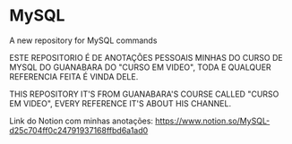 # MySQL
A new repository for MySQL commands

ESTE REPOSITORIO É DE ANOTAÇÕES PESSOAIS MINHAS DO CURSO DE MYSQL DO GUANABARA DO "CURSO EM VIDEO", TODA E QUALQUER REFERENCIA FEITA É VINDA DELE.
 
THIS REPOSITORY IT'S FROM GUANABARA'S COURSE CALLED "CURSO EM VIDEO", EVERY REFERENCE IT'S ABOUT HIS CHANNEL.


Link do Notion com minhas anotações: https://www.notion.so/MySQL-d25c704ff0c24791937168ffbd6a1ad0
